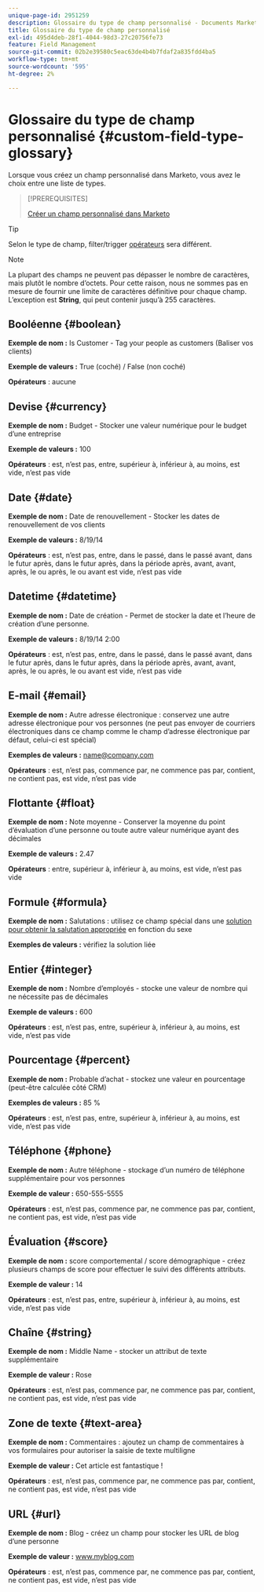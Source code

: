 ```yaml
---
unique-page-id: 2951259
description: Glossaire du type de champ personnalisé - Documents Marketo - Documentation du produit
title: Glossaire du type de champ personnalisé
exl-id: 495d4deb-28f1-4044-98d3-27c20756fe73
feature: Field Management
source-git-commit: 02b2e39580c5eac63de4b4b7fdaf2a835fdd4ba5
workflow-type: tm+mt
source-wordcount: '595'
ht-degree: 2%

---
```


# Glossaire du type de champ personnalisé {#custom-field-type-glossary}

Lorsque vous créez un champ personnalisé dans Marketo, vous avez le choix entre une liste de types.

>[!PREREQUISITES]
>
>[Créer un champ personnalisé dans Marketo](/help/marketo/product-docs/administration/field-management/create-a-custom-field-in-marketo.md)

>[!TIP]
>
>Selon le type de champ, filter/trigger [opérateurs](/help/marketo/product-docs/core-marketo-concepts/smart-lists-and-static-lists/creating-a-smart-list/smart-list-filter-operators-glossary.md) sera différent.

>[!NOTE]
>
>La plupart des champs ne peuvent pas dépasser le nombre de caractères, mais plutôt le nombre d’octets. Pour cette raison, nous ne sommes pas en mesure de fournir une limite de caractères définitive pour chaque champ. L’exception est **String**, qui peut contenir jusqu’à 255 caractères.

## Booléenne {#boolean}

**Exemple de nom :** Is Customer - Tag your people as customers (Baliser vos clients)

**Exemple de valeurs :** True (coché) / False (non coché)

**Opérateurs** : aucune

## Devise {#currency}

**Exemple de nom :** Budget - Stocker une valeur numérique pour le budget d’une entreprise

**Exemple de valeurs :** 100

**Opérateurs** : est, n’est pas, entre, supérieur à, inférieur à, au moins, est vide, n’est pas vide

## Date {#date}

**Exemple de nom :** Date de renouvellement - Stocker les dates de renouvellement de vos clients

**Exemple de valeurs :** 8/19/14

**Opérateurs** : est, n’est pas, entre, dans le passé, dans le passé avant, dans le futur après, dans le futur après, dans la période après, avant, avant, après, le ou après, le ou avant est vide, n’est pas vide

## Datetime {#datetime}

**Exemple de nom :** Date de création - Permet de stocker la date et l’heure de création d’une personne.

**Exemple de valeurs :** 8/19/14 2:00

**Opérateurs** : est, n’est pas, entre, dans le passé, dans le passé avant, dans le futur après, dans le futur après, dans la période après, avant, avant, après, le ou après, le ou avant est vide, n’est pas vide

## E-mail {#email}

**Exemple de nom :** Autre adresse électronique : conservez une autre adresse électronique pour vos personnes (ne peut pas envoyer de courriers électroniques dans ce champ comme le champ d’adresse électronique par défaut, celui-ci est spécial)

**Exemples de valeurs :** name@company.com

**Opérateurs** : est, n’est pas, commence par, ne commence pas par, contient, ne contient pas, est vide, n’est pas vide

## Flottante {#float}

**Exemple de nom :** Note moyenne - Conserver la moyenne du point d’évaluation d’une personne ou toute autre valeur numérique ayant des décimales

**Exemple de valeurs :** 2.47

**Opérateurs** : entre, supérieur à, inférieur à, au moins, est vide, n’est pas vide

## Formule {#formula}

**Exemple de nom :** Salutations : utilisez ce champ spécial dans une [solution pour obtenir la salutation appropriée](/help/marketo/product-docs/administration/field-management/create-and-use-a-concatenated-string-formula-field.md) en fonction du sexe

**Exemples de valeurs :** vérifiez la solution liée

## Entier {#integer}

**Exemple de nom :** Nombre d’employés - stocke une valeur de nombre qui ne nécessite pas de décimales

**Exemple de valeurs :** 600

**Opérateurs** : est, n’est pas, entre, supérieur à, inférieur à, au moins, est vide, n’est pas vide

## Pourcentage {#percent}

**Exemple de nom :** Probable d’achat - stockez une valeur en pourcentage (peut-être calculée côté CRM)

**Exemples de valeurs :** 85 %

**Opérateurs** : est, n’est pas, entre, supérieur à, inférieur à, au moins, est vide, n’est pas vide

## Téléphone {#phone}

**Exemple de nom :** Autre téléphone - stockage d’un numéro de téléphone supplémentaire pour vos personnes

**Exemple de valeur :** 650-555-5555

**Opérateurs** : est, n’est pas, commence par, ne commence pas par, contient, ne contient pas, est vide, n’est pas vide

## Évaluation {#score}

**Exemple de nom :** score comportemental / score démographique - créez plusieurs champs de score pour effectuer le suivi des différents attributs.

**Exemple de valeur :** 14

**Opérateurs** : est, n’est pas, entre, supérieur à, inférieur à, au moins, est vide, n’est pas vide

## Chaîne {#string}

**Exemple de nom :** Middle Name - stocker un attribut de texte supplémentaire

**Exemple de valeur :** Rose

**Opérateurs** : est, n’est pas, commence par, ne commence pas par, contient, ne contient pas, est vide, n’est pas vide

## Zone de texte {#text-area}

**Exemple de nom :** Commentaires : ajoutez un champ de commentaires à vos formulaires pour autoriser la saisie de texte multiligne

**Exemple de valeur :** Cet article est fantastique !

**Opérateurs** : est, n’est pas, commence par, ne commence pas par, contient, ne contient pas, est vide, n’est pas vide

## URL {#url}

**Exemple de nom :** Blog - créez un champ pour stocker les URL de blog d’une personne

**Exemple de valeur :** www.myblog.com

**Opérateurs** : est, n’est pas, commence par, ne commence pas par, contient, ne contient pas, est vide, n’est pas vide
